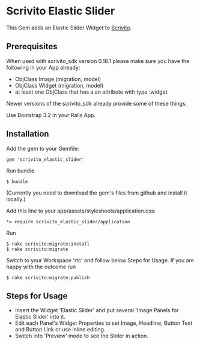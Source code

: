 # Scrivito Elastic Slider

This Gem adds an Elastic Slider Widget to [Scrivito](http://scrivito.com).

## Prerequisites

When used with scrivito_sdk version 0.18.1 please make sure you have the following in your App already:
- ObjClass Image (migration, model)
- ObjClass Widget (migration, model)
- at least one ObjClass that has a an attribute with type :widget

Newer versions of the scrivito_sdk already provide some of these things.

Use Bootstrap 3.2 in your Rails App.

## Installation

Add the gem to your Gemfile:

    gem 'scrivito_elastic_slider'

Run bundle

    $ bundle

(Currently you need to download the gem's files from github and install it locally.)

Add this line to your app/assets/stylesheets/application.css:

    *= require scrivito_elastic_slider/application

Run

    $ rake scrivito:migrate:install
    $ rake scrivito:migrate

Switch to your Workspace 'rtc' and follow below Steps for Usage. If you are happy with the outcome run

    $ rake scrivito:migrate:publish


## Steps for Usage

- Insert the Widget 'Elastic Slider' and put several 'Image Panels for Elastic Slider' into it. 
- Edit each Panel's Widget Properties to set Image, Headline, Button Text and Button Link or use inline editing.
- Switch into 'Preview' mode to see the Slider in action.

